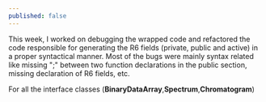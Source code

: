 ```yaml
---
published: false
---
```


This week, I worked on debugging the wrapped code and refactored the code responsible for generating the R6 fields (private, public and active) in a proper syntactical manner. Most of the bugs were mainly syntax related like missing ";" between two function declarations in the public section, missing declaration of R6 fields, etc.

For all the interface classes (**BinaryDataArray**,**Spectrum**,**Chromatogram**)